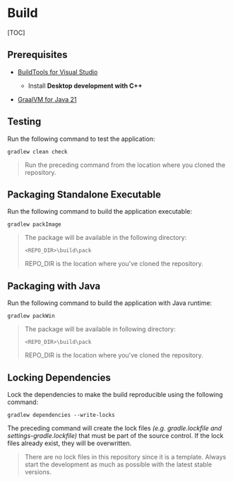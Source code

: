 # Build

[TOC]

## Prerequisites

* [BuildTools for Visual Studio](https://visualstudio.microsoft.com/downloads/)
  * Install **Desktop development with C++**

* [GraalVM for Java 21](https://www.graalvm.org/downloads/)

## Testing

Run the following command to test the application:

```
gradlew clean check
```

> Run the preceding command from the location where you cloned the repository.

## Packaging Standalone Executable

Run the following command to build the application executable:

```
gradlew packImage
```

> The package will be available in the following directory:
>
> ```
> <REPO_DIR>\build\pack
> ```
>
> REPO_DIR is the location where you've cloned the repository.

## Packaging with Java

Run the following command to build the application with Java runtime:

```
gradlew packWin
```

> The package will be available in following directory:
>
> ```
> <REPO_DIR>\build\pack
> ```
>
> REPO_DIR is the location where you've cloned the repository.

## Locking Dependencies

Lock the dependencies to make the build reproducible using the following command:

```
gradlew dependencies --write-locks
```

The preceding command will create the lock files *(e.g. gradle.lockfile and settings-gradle.lockfile)* that must be part of the source control. If the lock files already exist, they will be overwritten. 

> There are no lock files in this repository since it is a template. Always start the development as much as possible with the latest stable versions.
